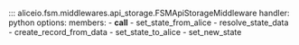 ::: aliceio.fsm.middlewares.api_storage.FSMApiStorageMiddleware
    handler: python
    options:
      members:
        - __call__
        - set_state_from_alice
        - resolve_state_data
        - create_record_from_data
        - set_state_to_alice
        - set_new_state
